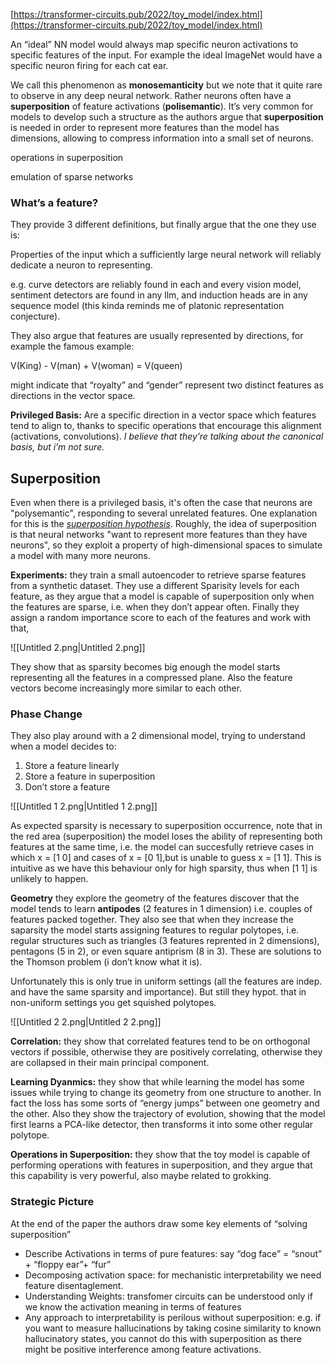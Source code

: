 [https://transformer-circuits.pub/2022/toy_model/index.html](https://transformer-circuits.pub/2022/toy_model/index.html)

An “ideal” NN model would always map specific neuron activations to specific features of the input. For example the ideal ImageNet would have a specific neuron firing for each cat ear.

We call this phenomenon as **monosemanticity** but we note that it quite rare to observe in any deep neural network. Rather neurons often have a **superposition** of feature activations (**polisemantic**). It’s very common for models to develop such a structure as the authors argue that **superposition** is needed in order to represent more features than the model has dimensions, allowing to compress information into a small set of neurons.

operations in superposition

emulation of sparse networks

### What’s a feature?

They provide 3 different definitions, but finally argue that the one they use is:

Properties of the input which a sufficiently large neural network will reliably dedicate a neuron to representing.

e.g. curve detectors are reliably found in each and every vision model, sentiment detectors are found in any llm, and induction heads are in any sequence model (this kinda reminds me of platonic representation conjecture).

They also argue that features are usually represented by directions, for example the famous example:

V(King) - V(man) + V(woman) = V(queen)

might indicate that “royalty” and “gender” represent two distinct features as directions in the vector space.

**Privileged Basis:** Are a specific direction in a vector space which features tend to align to, thanks to specific operations that encourage this alignment (activations, convolutions). _I believe that they’re talking about the canonical basis, but i’m not sure._

## Superposition

Even when there is a privileged basis, it's often the case that neurons are "polysemantic", responding to several unrelated features. One explanation for this is the _[superposition hypothesis](https://distill.pub/2020/circuits/zoom-in/#claim-2-superposition)_. Roughly, the idea of superposition is that neural networks "want to represent more features than they have neurons", so they exploit a property of high-dimensional spaces to simulate a model with many more neurons.  
  
**Experiments:** they train a small autoencoder to retrieve sparse features from a synthetic dataset. They use a different Sparisity levels for each feature, as they argue that a model is capable of superposition only when the features are sparse, i.e. when they don’t appear often. Finally they assign a random importance score to each of the features and work with that,

![[Untitled 2.png|Untitled 2.png]]

They show that as sparsity becomes big enough the model starts representing all the features in a compressed plane. Also the feature vectors become increasingly more similar to each other.

### Phase Change

They also play around with a 2 dimensional model, trying to understand when a model decides to:

1. Store a feature linearly
2. Store a feature in superposition
3. Don’t store a feature

![[Untitled 1 2.png|Untitled 1 2.png]]

As expected sparsity is necessary to superposition occurrence, note that in the red area (superposition) the model loses the ability of representing both features at the same time, i.e. the model can succesfully retrieve cases in which x = [1 0] and cases of x = [0 1],but is unable to guess x = [1 1]. This is intuitive as we have this behaviour only for high sparsity, thus when [1 1] is unlikely to happen.

**Geometry** they explore the geometry of the features discover that the model tends to learn **antipodes** (2 features in 1 dimension) i.e. couples of features packed together. They also see that when they increase the saparsity the model starts assigning features to regular polytopes, i.e. regular structures such as triangles (3 features reprented in 2 dimensions), pentagons (5 in 2), or even square antiprism (8 in 3). These are solutions to the Thomson problem (i don’t know what it is).

Unfortunately this is only true in uniform settings (all the features are indep. and have the same sparsity and importance). But still they hypot. that in non-uniform settings you get squished polytopes.

![[Untitled 2 2.png|Untitled 2 2.png]]

**Correlation:** they show that correlated features tend to be on orthogonal vectors if possible, otherwise they are positively correlating, otherwise they are collapsed in their main principal component.

**Learning Dyanmics:** they show that while learning the model has some issues while trying to change its geometry from one structure to another. In fact the loss has some sorts of “energy jumps” between one geometry and the other. Also they show the trajectory of evolution, showing that the model first learns a PCA-like detector, then transforms it into some other regular polytope.

**Operations in Superposition:** they show that the toy model is capable of performing operations with features in superposition, and they argue that this capability is very powerful, also maybe related to grokking.

### Strategic Picture

At the end of the paper the authors draw some key elements of “solving superposition”

- Describe Activations in terms of pure features: say “dog face” = “snout” + “floppy ear”+ “fur”
- Decomposing activation space: for mechanistic interpretability we need feature disentaglement.
- Understanding Weights: transfomer circuits can be understood only if we know the activation meaning in terms of features
- Any approach to interpretability is perilous without superposition: e.g. if you want to measure hallucinations by taking cosine similarity to known hallucinatory states, you cannot do this with superposition as there might be positive interference among feature activations.